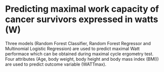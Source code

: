 # Predicting maximal work capacity of cancer survivors expressed in watts (W)
Three models (Random Forest Classifier, Random Forest Regressor and Multinomial Logistic Regression) are used to predict maximal Watt performace which can be obtained during maximal cycle ergometry test. Four attributes (Age, body weight, body height and body mass index (BMI)) are used to predict outcome variable (WATTmax). 
